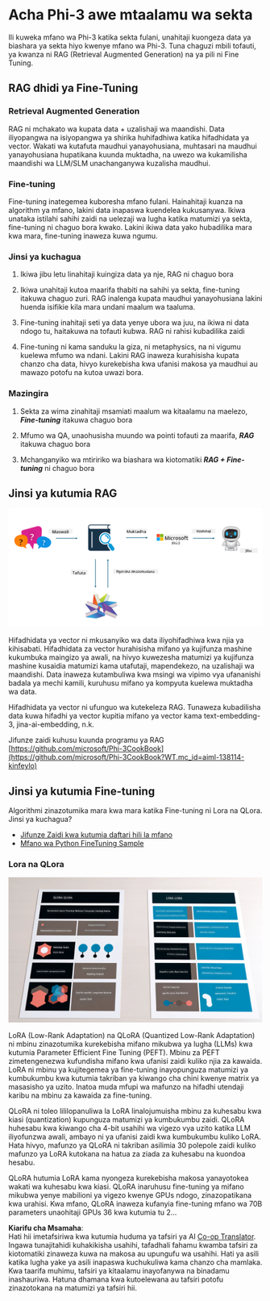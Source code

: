<!--
CO_OP_TRANSLATOR_METADATA:
{
  "original_hash": "743d7e9cb9c4e8ea642d77bee657a7fa",
  "translation_date": "2025-07-17T09:59:50+00:00",
  "source_file": "md/03.FineTuning/LetPhi3gotoIndustriy.md",
  "language_code": "sw"
}
-->
# **Acha Phi-3 awe mtaalamu wa sekta**

Ili kuweka mfano wa Phi-3 katika sekta fulani, unahitaji kuongeza data ya biashara ya sekta hiyo kwenye mfano wa Phi-3. Tuna chaguzi mbili tofauti, ya kwanza ni RAG (Retrieval Augmented Generation) na ya pili ni Fine Tuning.

## **RAG dhidi ya Fine-Tuning**

### **Retrieval Augmented Generation**

RAG ni mchakato wa kupata data + uzalishaji wa maandishi. Data iliyopangwa na isiyopangwa ya shirika huhifadhiwa katika hifadhidata ya vector. Wakati wa kutafuta maudhui yanayohusiana, muhtasari na maudhui yanayohusiana hupatikana kuunda muktadha, na uwezo wa kukamilisha maandishi wa LLM/SLM unachanganywa kuzalisha maudhui.

### **Fine-tuning**

Fine-tuning inategemea kuboresha mfano fulani. Hainahitaji kuanza na algorithm ya mfano, lakini data inapaswa kuendelea kukusanywa. Ikiwa unataka istilahi sahihi zaidi na uelezaji wa lugha katika matumizi ya sekta, fine-tuning ni chaguo bora kwako. Lakini ikiwa data yako hubadilika mara kwa mara, fine-tuning inaweza kuwa ngumu.

### **Jinsi ya kuchagua**

1. Ikiwa jibu letu linahitaji kuingiza data ya nje, RAG ni chaguo bora

2. Ikiwa unahitaji kutoa maarifa thabiti na sahihi ya sekta, fine-tuning itakuwa chaguo zuri. RAG inalenga kupata maudhui yanayohusiana lakini huenda isifikie kila mara undani maalum wa taaluma.

3. Fine-tuning inahitaji seti ya data yenye ubora wa juu, na ikiwa ni data ndogo tu, haitakuwa na tofauti kubwa. RAG ni rahisi kubadilika zaidi

4. Fine-tuning ni kama sanduku la giza, ni metaphysics, na ni vigumu kuelewa mfumo wa ndani. Lakini RAG inaweza kurahisisha kupata chanzo cha data, hivyo kurekebisha kwa ufanisi makosa ya maudhui au mawazo potofu na kutoa uwazi bora.

### **Mazingira**

1. Sekta za wima zinahitaji msamiati maalum wa kitaalamu na maelezo, ***Fine-tuning*** itakuwa chaguo bora

2. Mfumo wa QA, unaohusisha muundo wa pointi tofauti za maarifa, ***RAG*** itakuwa chaguo bora

3. Mchanganyiko wa mtiririko wa biashara wa kiotomatiki ***RAG + Fine-tuning*** ni chaguo bora

## **Jinsi ya kutumia RAG**

![rag](../../../../translated_images/rag.2014adc59e6f6007bafac13e800a6cbc3e297fbb9903efe20a93129bd13987e9.sw.png)

Hifadhidata ya vector ni mkusanyiko wa data iliyohifadhiwa kwa njia ya kihisabati. Hifadhidata za vector hurahisisha mifano ya kujifunza mashine kukumbuka maingizo ya awali, na hivyo kuwezesha matumizi ya kujifunza mashine kusaidia matumizi kama utafutaji, mapendekezo, na uzalishaji wa maandishi. Data inaweza kutambuliwa kwa msingi wa vipimo vya ufananishi badala ya mechi kamili, kuruhusu mifano ya kompyuta kuelewa muktadha wa data.

Hifadhidata ya vector ni ufunguo wa kutekeleza RAG. Tunaweza kubadilisha data kuwa hifadhi ya vector kupitia mifano ya vector kama text-embedding-3, jina-ai-embedding, n.k.

Jifunze zaidi kuhusu kuunda programu ya RAG [https://github.com/microsoft/Phi-3CookBook](https://github.com/microsoft/Phi-3CookBook?WT.mc_id=aiml-138114-kinfeylo) 

## **Jinsi ya kutumia Fine-tuning**

Algorithmi zinazotumika mara kwa mara katika Fine-tuning ni Lora na QLora. Jinsi ya kuchagua?
- [Jifunze Zaidi kwa kutumia daftari hili la mfano](../../../../code/04.Finetuning/Phi_3_Inference_Finetuning.ipynb)
- [Mfano wa Python FineTuning Sample](../../../../code/04.Finetuning/FineTrainingScript.py)

### **Lora na QLora**

![lora](../../../../translated_images/qlora.e6446c988ee04ca08807488bb7d9e2c0ea7ef4af9d000fc6d13032b4ac2de18d.sw.png)

LoRA (Low-Rank Adaptation) na QLoRA (Quantized Low-Rank Adaptation) ni mbinu zinazotumika kurekebisha mifano mikubwa ya lugha (LLMs) kwa kutumia Parameter Efficient Fine Tuning (PEFT). Mbinu za PEFT zimetengenezwa kufundisha mifano kwa ufanisi zaidi kuliko njia za kawaida.  
LoRA ni mbinu ya kujitegemea ya fine-tuning inayopunguza matumizi ya kumbukumbu kwa kutumia takriban ya kiwango cha chini kwenye matrix ya masasisho ya uzito. Inatoa muda mfupi wa mafunzo na hifadhi utendaji karibu na mbinu za kawaida za fine-tuning.

QLoRA ni toleo lililopanuliwa la LoRA linalojumuisha mbinu za kuhesabu kwa kiasi (quantization) kupunguza matumizi ya kumbukumbu zaidi. QLoRA huhesabu kwa kiwango cha 4-bit usahihi wa vigezo vya uzito katika LLM iliyofunzwa awali, ambayo ni ya ufanisi zaidi kwa kumbukumbu kuliko LoRA. Hata hivyo, mafunzo ya QLoRA ni takriban asilimia 30 polepole zaidi kuliko mafunzo ya LoRA kutokana na hatua za ziada za kuhesabu na kuondoa hesabu.

QLoRA hutumia LoRA kama nyongeza kurekebisha makosa yanayotokea wakati wa kuhesabu kwa kiasi. QLoRA inaruhusu fine-tuning ya mifano mikubwa yenye mabilioni ya vigezo kwenye GPUs ndogo, zinazopatikana kwa urahisi. Kwa mfano, QLoRA inaweza kufanyia fine-tuning mfano wa 70B parameters unaohitaji GPUs 36 kwa kutumia tu 2...

**Kiarifu cha Msamaha**:  
Hati hii imetafsiriwa kwa kutumia huduma ya tafsiri ya AI [Co-op Translator](https://github.com/Azure/co-op-translator). Ingawa tunajitahidi kuhakikisha usahihi, tafadhali fahamu kwamba tafsiri za kiotomatiki zinaweza kuwa na makosa au upungufu wa usahihi. Hati ya asili katika lugha yake ya asili inapaswa kuchukuliwa kama chanzo cha mamlaka. Kwa taarifa muhimu, tafsiri ya kitaalamu inayofanywa na binadamu inashauriwa. Hatuna dhamana kwa kutoelewana au tafsiri potofu zinazotokana na matumizi ya tafsiri hii.